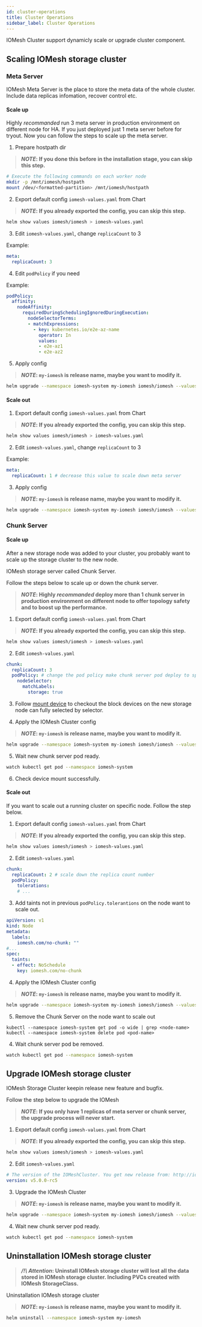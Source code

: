 ```yaml
---
id: cluster-operations
title: Cluster Operations
sidebar_label: Cluster Operations
---
```


IOMesh Cluster support dynamicly scale or upgrade cluster component.

## Scaling IOMesh storage cluster

### Meta Server 

IOMesh Meta Server is the place to store the meta data of the whole cluster. Include data replicas infomation, recover control etc.
#### Scale up

Highly _recommanded_ run 3 meta server in production environment on different node for HA. If you just deployed just 1 meta server before for tryout. Now you can follow the steps to scale up the meta server.

1. Prepare hostpath dir

> **_NOTE_: If you done this before in the installation stage, you can skip this step.**

```bash
# Execute the following commands on each worker node
mkdir -p /mnt/iomesh/hostpath
mount /dev/<formatted-partition> /mnt/iomesh/hostpath
```

2. Export default config `iomesh-values.yaml` from Chart

> **_NOTE_: If you already exported the config, you can skip this step.**

```bash
helm show values iomesh/iomesh > iomesh-values.yaml
```

3. Edit `iomesh-values.yaml`, change `replicaCount` to 3

Example:
```yaml
meta:
  replicaCount: 3
```

4. Edit `podPolicy` if you need

Example:
```yaml
podPolicy:
  affinity:
    nodeAffinity:
      requiredDuringSchedulingIgnoredDuringExecution:
        nodeSelectorTerms:
        - matchExpressions:
          - key: kubernetes.io/e2e-az-name
            operator: In
            values:
            - e2e-az1
            - e2e-az2
```

5. Apply config

> **_NOTE_: `my-iomesh` is release name, maybe you want to modify it.**

```bash
helm upgrade --namespace iomesh-system my-iomesh iomesh/iomesh --values iomesh-values.yaml
```

#### Scale out

1. Export default config `iomesh-values.yaml` from Chart

> **_NOTE_: If you already exported the config, you can skip this step.**

```bash
helm show values iomesh/iomesh > iomesh-values.yaml
```

2. Edit `iomesh-values.yaml`, change `replicaCount` to 3

Example:
```yaml
meta:
  replicaCount: 1 # decrease this value to scale down meta server
```

3. Apply config

> **_NOTE_: `my-iomesh` is release name, maybe you want to modify it.**

```bash
helm upgrade --namespace iomesh-system my-iomesh iomesh/iomesh --values iomesh-values.yaml
```

### Chunk Server

#### Scale up

After a new storage node was added to your cluster, you probably want to scale up the storage cluster to the new node.

IOMesh storage server called Chunk Server.

Follow the steps below to scale up or down the chunk server.

> **_NOTE_: Highly _recommanded_ deploy more than 1 chunk server in production environment on different node to offer topology safety and to boost up the performance.**

1. Export default config `iomesh-values.yaml` from Chart

> **_NOTE_: If you already exported the config, you can skip this step.**

```bash
helm show values iomesh/iomesh > iomesh-values.yaml
```

2. Edit `iomesh-values.yaml`

```yaml
chunk:
  replicaCount: 3
  podPolicy: # change the pod policy make chunk server pod deploy to specific node you want.
    nodeSelector: 
      matchLabels:
        storage: true
```

3. Follow [mount device][1] to checkout the block devices on the new storage node can fully selected by selector.

4. Apply the IOMesh Cluster config

> **_NOTE_: `my-iomesh` is release name, maybe you want to modify it.**

```bash
helm upgrade --namespace iomesh-system my-iomesh iomesh/iomesh --values iomesh-values.yaml
```

5. Wait new chunk server pod ready.

```bash
watch kubectl get pod --namespace iomesh-system
```

6. Check device mount successfully.

<!--TODO-->

#### Scale out

If you want to scale out a running cluster on specific node. Follow the step below.

1. Export default config `iomesh-values.yaml` from Chart

> **_NOTE_: If you already exported the config, you can skip this step.**

```bash
helm show values iomesh/iomesh > iomesh-values.yaml
```

2. Edit `iomesh-values.yaml`

```yaml
chunk:
  replicaCount: 2 # scale down the replica count number
  podPolicy: 
    tolerations:
    # ...
```

3. Add taints not in previous `podPolicy.tolerantions` on the node want to scale out.

```yaml
apiVersion: v1
kind: Node
metadata:
  labels:
    iomesh.com/no-chunk: ""
#...
spec:
  taints:
  - effect: NoSchedule
    key: iomesh.com/no-chunk
```

4. Apply the IOMesh Cluster config

> **_NOTE_: `my-iomesh` is release name, maybe you want to modify it.**

```bash
helm upgrade --namespace iomesh-system my-iomesh iomesh/iomesh --values iomesh-values.yaml
```

5. Remove the Chunk Server on the node want to scale out

```
kubectl --namespace iomesh-system get pod -o wide | grep <node-name>
kubectl --namespace iomesh-system delete pod <pod-name>
```

4. Wait chunk server pod be removed.

```bash
watch kubectl get pod --namespace iomesh-system
```

## Upgrade IOMesh storage cluster

IOMesh Storage Cluster keepin release new feature and bugfix.

Follow the step below to upgrade the IOMesh 

> **_NOTE_: If you only have 1 replicas of meta server or chunk server, the upgrade process will never start.**

1. Export default config `iomesh-values.yaml` from Chart

> **_NOTE_: If you already exported the config, you can skip this step.**

```bash
helm show values iomesh/iomesh > iomesh-values.yaml
```

2. Edit `iomesh-values.yaml`

```yaml
# The version of the IOMeshCluster. You get new release from: http://iomesh.com/docs/release/releases
version: v5.0.0-rc5
```

3. Upgrade the IOMesh Cluster

> **_NOTE_: `my-iomesh` is release name, maybe you want to modify it.**

```bash
helm upgrade --namespace iomesh-system my-iomesh iomesh/iomesh --values iomesh-values.yaml
```

4. Wait new chunk server pod ready.

```bash
watch kubectl get pod --namespace iomesh-system
```

## Uninstallation IOMesh storage cluster

> **_/!\ Attention_: Uninstall IOMesh storage cluster will lost all the data stored in IOMesh storage cluster. Including PVCs created with IOMesh StorageClass.**

Uninstallation IOMesh storage cluster

> **_NOTE_: `my-iomesh` is release name, maybe you want to modify it.**

```bash
helm uninstall --namespace iomesh-system my-iomesh
```

[1]: http://www.iomesh.com/docs/installation/setup-iomesh-storage#mount-device